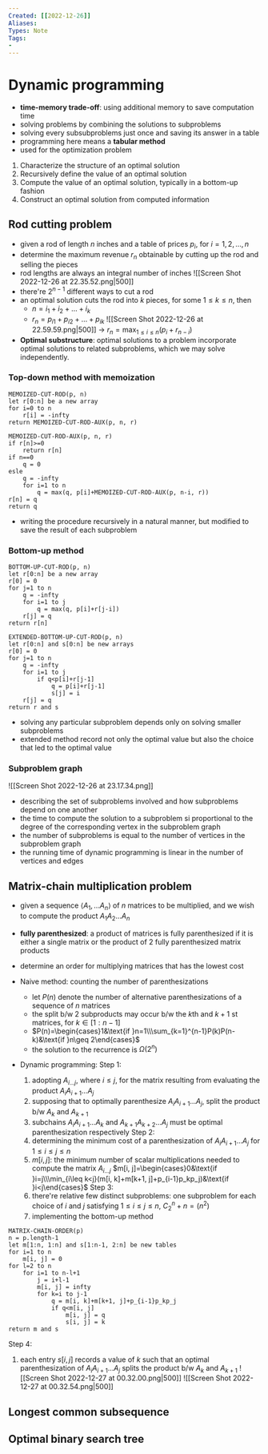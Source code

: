 ```yaml
---
Created: [[2022-12-26]]
Aliases: 
Types: Note
Tags: 
- 
---
```

# Dynamic programming
- **time-memory trade-off**: using additional memory to save computation time
- solving problems by combining the solutions to subproblems
- solving every subsubproblems just once and saving its answer in a table
- programming here means a **tabular method**
- used for the optimization problem
1. Characterize the structure of an optimal solution
2. Recursively define the value of an optimal solution
3. Compute the value of an optimal solution, typically in a bottom-up fashion
4. Construct an optimal solution from computed information
## Rod cutting problem
- given a rod of length $n$ inches and a table of prices $p_i$, for $i=1, 2, \dots, n$
- determine the maximum revenue $r_n$ obtainable by cutting up the rod and selling the pieces
- rod lengths are always an integral number of inches
![[Screen Shot 2022-12-26 at 22.35.52.png|500]]
- there're $2^{n-1}$ different ways to cut a rod
- an optimal solution cuts the rod into $k$ pieces, for some $1\leq k\leq n$, then
  - $n=i_1+i_2+\dots+i_k$
  - $r_n=p_{i1}+p_{i2}+\dots+p_{ik}$
![[Screen Shot 2022-12-26 at 22.59.59.png|500]]
→ $r_n=\max_{1\leq i\leq n}(p_i+r_{n-i})$
- **Optimal substructure**: optimal solutions to a problem incorporate optimal solutions to related subproblems, which we may solve independently. 
### Top-down method with memoization
```Pseudocode
MEMOIZED-CUT-ROD(p, n)
let r[0:n] be a new array
for i=0 to n
	r[i] = -infty
return MEMOIZED-CUT-ROD-AUX(p, n, r)

MEMOIZED-CUT-ROD-AUX(p, n, r)
if r[n]>=0
	return r[n]
if n==0
	q = 0
esle 
	q = -infty
	for i=1 to n
		q = max(q, p[i]+MEMOIZED-CUT-ROD-AUX(p, n-i, r))
r[n] = q
return q
```
- writing the procedure recursively in a natural manner, but modified to save the result of each subproblem
### Bottom-up method
```Pseudocode
BOTTOM-UP-CUT-ROD(p, n)
let r[0:n] be a new array
r[0] = 0
for j=1 to n
	q = -infty
	for i=1 to j
		q = max(q, p[i]+r[j-i])
	r[j] = q
return r[n]

EXTENDED-BOTTOM-UP-CUT-ROD(p, n)
let r[0:n] and s[0:n] be new arrays
r[0] = 0
for j=1 to n
	q = -infty
	for i=1 to j
		if q<p[i]+r[j-1]
			q = p[i]+r[j-1]
			s[j] = i
	r[j] = q
return r and s
```
- solving any particular subproblem depends only on solving smaller subproblems
- extended method record not only the optimal value but also the choice that led to the optimal value
### Subproblem graph
![[Screen Shot 2022-12-26 at 23.17.34.png]]
- describing the set of subproblems involved and how subproblems depend on one another
- the time to compute the solution to a subproblem si proportional to the degree of the corresponding vertex in the subproblem graph
- the number of subproblems is equal to the number of vertices in the subproblem graph
- the running time of dynamic programming is linear in the number of vertices and edges
## Matrix-chain multiplication problem
- given a sequence $\langle A_1, \dots A_n\rangle$ of $n$ matrices to be multiplied, and we wish to compute the product $A_1A_2\dots A_n$
- **fully parenthesized**: a product of matrices is fully parenthesized if it is either a single matrix or the product of 2 fully parenthesized matrix products
- determine an order for multiplying matrices that has the lowest cost

- Naive method: counting the number of parenthesizations
  - let $P(n)$ denote the number of alternative parenthesizations of a sequence of $n$ matrices
  - the split b/w 2 subproducts may occur b/w the $k$th and $k+1$ st matrices, for $k\in[1:n-1]$
  - $P(n)=\begin{cases}1&\text{if }n=1\\\sum_{k=1}^{n-1}P(k)P(n-k)&\text{if }n\geq 2\end{cases}$
  - the solution to the recurrence is $\Omega(2^n)$

- Dynamic programming: 
  Step 1:
  1. adopting $A_{i\dots j}$, where $i\leq j$, for the matrix resulting from evaluating the product $A_iA_{i+1}\dots A_j$
  2. supposing that to optimally parenthesize $A_iA_{i+1}\dots A_j$, split the product b/w $A_k$ and $A_{k+1}$
  3. subchains $A_iA_{i+1}\dots A_k$ and $A_{k+1}A_{k+2}\dots A_j$ must be optimal parenthesization respectively
  Step 2: 
  1. determining the minimum cost of a parenthesization of $A_iA_{i+1}\dots A_j$ for $1\leq i\leq j\leq n$
  2. $m[i, j]$: the minimum number of scalar multiplications needed to compute the matrix $A_{i\dots j}$
     $m[i, j]=\begin{cases}0&\text{if }i=j\\\min_{i\leq k<j}(m[i, k]+m[k+1, j]+p_{i-1}p_kp_j)&\text{if }i<j\end{cases}$
  Step 3:
  1. there're relative few distinct subproblems: one subproblem for each choice of $i$ and $j$ satisfying $1\leq i\leq j\leq n$, $C_2^n+n=(n^2)$
  2. implementing the bottom-up method
```Pseudocode
MATRIX-CHAIN-ORDER(p)
n = p.length-1
let m[1:n, 1:n] and s[1:n-1, 2:n] be new tables
for i=1 to n
	m[i, j] = 0
for l=2 to n
	for i=1 to n-l+1
		j = i+l-1
		m[i, j] = infty
		for k=i to j-1
			q = m[i, k]+m[k+1, j]+p_{i-1}p_kp_j
			if q<m[i, j]
				m[i, j] = q
				s[i, j] = k
return m and s
```
  Step 4: 
  1. each entry $s[i, j]$ records a value of $k$ such that an optimal parenthesization of $A_iA_{i+1}\dots A_j$ splits the product b/w $A_k$ and $A_{k+1}$
![[Screen Shot 2022-12-27 at 00.32.00.png|500]]
![[Screen Shot 2022-12-27 at 00.32.54.png|500]]
## Longest common subsequence

## Optimal binary search tree
